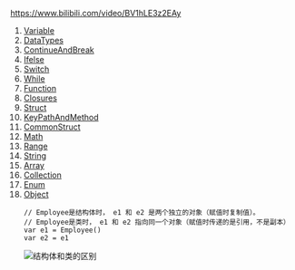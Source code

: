 https://www.bilibili.com/video/BV1hLE3z2EAy

1. [Variable](https://github.com/103style/iOSLearnSwift/tree/master/playground/Variable.playground)
2. [DataTypes](https://github.com/103style/iOSLearnSwift/tree/master/playground/DataTypes.playground)
3. [ContinueAndBreak](https://github.com/103style/iOSLearnSwift/tree/master/playground/ContinueAndBreak.playground)
4. [Ifelse](https://github.com/103style/iOSLearnSwift/tree/master/playground/Ifelse.playground)
5. [Switch](https://github.com/103style/iOSLearnSwift/tree/master/playground/Switch.playground)
6. [While](https://github.com/103style/iOSLearnSwift/tree/master/playground/While.playground)
7. [Function](https://github.com/103style/iOSLearnSwift/tree/master/playground/Function.playground)
8. [Closures](https://github.com/103style/iOSLearnSwift/tree/master/playground/Closures.playground)
9. [Struct](https://github.com/103style/iOSLearnSwift/tree/master/playground/Struct.playground)
10. [KeyPathAndMethod](https://github.com/103style/iOSLearnSwift/tree/master/playground/KeyPathAndMethod.playground)
11. [CommonStruct](https://github.com/103style/iOSLearnSwift/tree/master/playground/CommonStruct.playground)
12. [Math](https://github.com/103style/iOSLearnSwift/tree/master/playground/Math.playground)
13. [Range](https://github.com/103style/iOSLearnSwift/tree/master/playground/Range.playground)
14. [String](https://github.com/103style/iOSLearnSwift/tree/master/playground/String.playground)
15. [Array](https://github.com/103style/iOSLearnSwift/tree/master/playground/Array.playground)
16. [Collection](https://github.com/103style/iOSLearnSwift/tree/master/playground/Collection.playground)
17. [Enum](https://github.com/103style/iOSLearnSwift/tree/master/playground/Enum.playground)
18. [Object](https://github.com/103style/iOSLearnSwift/tree/master/playground/Object.playground)
    ```
    // Employee是结构体时， e1 和 e2 ​​是两个独立的对象​​（赋值时复制值）。
    // Employee是类时， e1 和 e2 ​​指向同一个对象​​（赋值时传递的是引用，不是副本）
    var e1 = Employee()
    var e2 = e1
    ```
    ![结构体和类的区别](https://github.com/user-attachments/assets/ea212bb7-1590-4e3f-948b-bfd7be048ee2)


